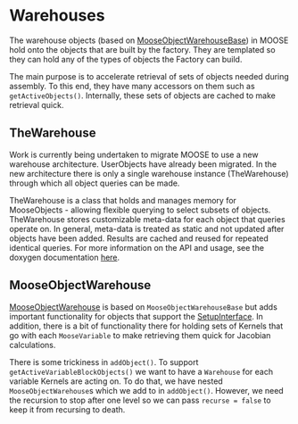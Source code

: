 # Warehouses

The warehouse objects (based on
[MooseObjectWarehouseBase](https://github.com/idaholab/moose/blob/devel/framework/include/base/MooseObjectWarehouseBase.h))
in MOOSE hold onto the objects that are built by the factory.  They are templated so they can hold
any of the types of objects the Factory can build.

The main purpose is to accelerate retrieval of sets of objects needed during assembly.  To this
end, they have many accessors on them such as `getActiveObjects()`.  Internally, these sets of
objects are cached to make retrieval quick.

## TheWarehouse

Work is currently being undertaken to migrate MOOSE to use a new warehouse architecture.
UserObjects have already been migrated.  In the new architecture there is only a single warehouse
instance (TheWarehouse) through which all object queries can be made.

TheWarehouse is a class that holds and manages memory for MooseObjects - allowing flexible
querying to select subsets of objects.  TheWarehouse stores customizable meta-data for each
object that queries operate on. In general, meta-data is treated as static and not updated after
objects have been added.  Results are cached and reused for repeated identical queries. For more
information on the API and usage, see the doxygen documentation
[here](https://mooseframework.inl.gov/docs/doxygen/moose/classAuxGroupExecuteMooseObjectWarehouse.html).

## MooseObjectWarehouse

[MooseObjectWarehouse](https://github.com/idaholab/moose/blob/devel/framework/include/base/MooseObjectWarehouse.h)
is based on `MooseObjectWarehouseBase` but adds important functionality for objects that support
the
[SetupInterface](https://github.com/idaholab/moose/blob/devel/framework/include/base/SetupInterface.h).
In addition, there is a bit of functionality there for holding sets of Kernels that go with each
`MooseVariable` to make retrieving them quick for Jacobian calculations.

There is some trickiness in `addObject()`.  To support `getActiveVariableBlockObjects()` we want
to have a `Warehouse` for each variable Kernels are acting on.  To do that, we have nested
`MooseObjectWarehouse`s which we add to in `addObject()`.  However, we need the recursion to stop
after one level so we can pass `recurse = false` to keep it from recursing to death.
